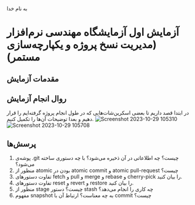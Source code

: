 به نام خدا

# آزمایش اول آزمایشگاه مهندسی نرم‌افزار (مدیریت نسخ پروژه و یکپارچه‌سازی مستمر)

## مقدمات آزمایش

## روال انجام آزمایش
در ابتدا قصد داریم تا بعضی اسکرین‌شات‌هایی که در طول انجام پروژه گرفته‌ایم را  قرار دهیم و بعدا توضیحات آن‌ها را تکمیل کنیم.
![Screenshot 2023-10-29 105310](https://github.com/aboots/SELab1/assets/59165380/c064dace-fd0a-4039-8533-0307c9e597ea)
![Screenshot 2023-10-29 105708](https://github.com/aboots/SELab1/assets/59165380/1eb78d77-d0c4-47f6-a27c-396ff2f2f51f)



## پرسش‌ها

1. پوشه‌ی .git چیست؟ چه اطلاعاتی در آن ذخیره می‌شود؟ با چه دستوری ساخته می‌شود؟
2. منظور از atomic بودن در atomic commit و atomic pull-request چیست؟
3. تفاوت دستورهای fetch و pull و merge و rebase و cherry-pick را بیان کنید.
4. تفاوت دستورهای reset و revert و restore را بیان کنید.
5. منظور از stage چیست؟ دستور stash چه کاری را انجام می‌دهد؟
6. مفهوم snapshot به چه معناست؟ ارتباط آن با commit چیست؟
